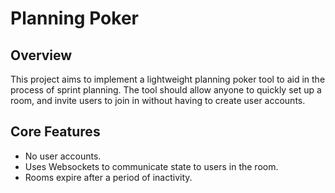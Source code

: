 # Planning Poker

## Overview

This project aims to implement a lightweight planning poker tool to aid in the process of sprint planning. The tool should allow anyone to quickly set up a room, and invite users to join in without having to create user accounts.

## Core Features

- No user accounts.
- Uses Websockets to communicate state to users in the room.
- Rooms expire after a period of inactivity.
